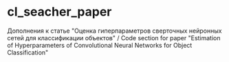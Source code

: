 # cl_seacher_paper
Дополнения к статье "Оценка гиперпараметров сверточных нейронных сетей для классификации объектов" / Code section for paper "Estimation of Hyperparameters of Convolutional Neural Networks for Object Classification"
